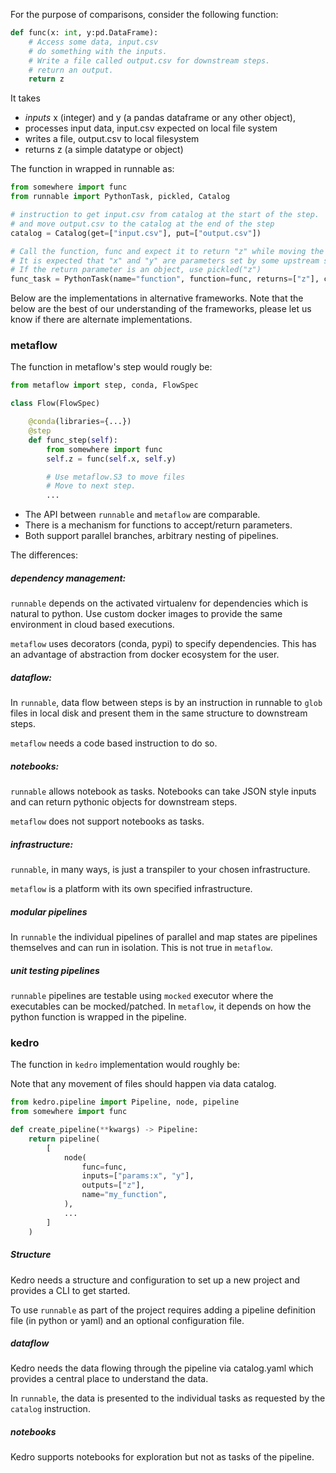 For the purpose of comparisons, consider the following function:

```python
def func(x: int, y:pd.DataFrame):
    # Access some data, input.csv
    # do something with the inputs.
    # Write a file called output.csv for downstream steps.
    # return an output.
    return z
```

It takes

- *inputs* x (integer) and y (a pandas dataframe or any other object),
- processes input data, input.csv expected on local file system
- writes a file, output.csv to local filesystem
- returns z (a simple datatype or object)

The function in wrapped in runnable as:

```python
from somewhere import func
from runnable import PythonTask, pickled, Catalog

# instruction to get input.csv from catalog at the start of the step.
# and move output.csv to the catalog at the end of the step
catalog = Catalog(get=["input.csv"], put=["output.csv"])

# Call the function, func and expect it to return "z" while moving the files
# It is expected that "x" and "y" are parameters set by some upstream step.
# If the return parameter is an object, use pickled("z")
func_task = PythonTask(name="function", function=func, returns=["z"], catalog=catalog)
```

Below are the implementations in alternative frameworks. Note that
the below are the best of our understanding of the frameworks, please let us
know if there are alternate implementations.

### metaflow

The function in metaflow's step would rougly be:

```python
from metaflow import step, conda, FlowSpec

class Flow(FlowSpec)

    @conda(libraries={...})
    @step
    def func_step(self):
        from somewhere import func
        self.z = func(self.x, self.y)

        # Use metaflow.S3 to move files
        # Move to next step.
        ...
```

- The API between ```runnable``` and ```metaflow``` are comparable.
- There is a mechanism for functions to accept/return parameters.
- Both support parallel branches, arbitrary nesting of pipelines.

The differences:



##### dependency management:

```runnable``` depends on the activated virtualenv for dependencies which is natural to python.
Use custom docker images to provide the same environment in cloud based executions.

```metaflow``` uses decorators (conda, pypi) to specify dependencies. This has an advantage
of abstraction from docker ecosystem for the user.

##### dataflow:

In ```runnable```, data flow between steps is by an instruction in runnable to ```glob``` files in
local disk and present them in the same structure to downstream steps.

```metaflow``` needs a code based instruction to do so.

##### notebooks:

```runnable``` allows notebook as tasks. Notebooks can take JSON style inputs and can return
pythonic objects for downstream steps.

```metaflow``` does not support notebooks as tasks.

##### infrastructure:

```runnable```, in many ways, is just a transpiler to your chosen infrastructure.

```metaflow``` is a platform with its own specified infrastructure.

##### modular pipelines

In ```runnable``` the individual pipelines of parallel and map states are
pipelines themselves and can run in isolation. This is not true in ```metaflow```.

##### unit testing pipelines

```runnable``` pipelines are testable using ```mocked``` executor where the executables can be mocked/patched. In ```metaflow```, it depends on how the
python function is wrapped in the pipeline.


### kedro

The function in ```kedro``` implementation would roughly be:

Note that any movement of files should happen via data catalog.

```python
from kedro.pipeline import Pipeline, node, pipeline
from somewhere import func

def create_pipeline(**kwargs) -> Pipeline:
    return pipeline(
        [
            node(
                func=func,
                inputs=["params:x", "y"],
                outputs=["z"],
                name="my_function",
            ),
            ...
        ]
    )

```

##### Structure

Kedro needs a structure and configuration to set up a new project and provides
a CLI to get started.

To use ```runnable``` as part of the project requires
adding a pipeline definition file (in python or yaml) and an optional configuration file.

##### dataflow

Kedro needs the data flowing through the pipeline via catalog.yaml which
provides a central place to understand the data.

In ```runnable```, the data is presented to the individual tasks as
requested by the ```catalog``` instruction.

##### notebooks

Kedro supports notebooks for exploration but not as tasks of the pipeline.

